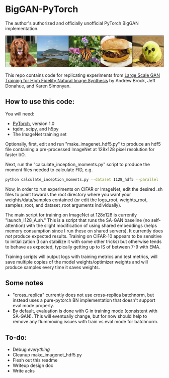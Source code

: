 # BigGAN-PyTorch
The author's authorized and officially unofficial PyTorch BigGAN implementation.

![Dogball? Dogball!](header_image.jpg?raw=true "Header")


This repo contains code for replicating experiments from [Large Scale GAN Training for High Fidelity Natural Image Synthesis](https://arxiv.org/abs/1809.11096) by Andrew Brock, Jeff Donahue, and Karen Simonyan.


## How to use this code:
You will need:

- [PyTorch](https://pytorch.org/), version 1.0
- tqdm, scipy, and h5py
- The ImageNet training set


Optionally, first, edit and run "make_imagenet_hdf5.py" to produce an hdf5 file containing a pre-processed ImageNet at 128x128 pixel resolution for faster I/O.

Next, run the "calculate_inception_moments.py" script to produce the moment files needed to calculate FID, e.g.

```sh
python calculate_inception_moments.py --dataset I128_hdf5 --parallel
```

Now, in order to run experiments on CIFAR or ImageNet, edit the desired .sh files to point towards the root directory where you want your weights/data/samples contained (or edit the logs_root, weights_root, samples_root, and dataset_root arguments individually).

The main script for training on ImageNet at 128x128 is currently "launch_I128_A.sh." This is a script that runs the SA-GAN baseline (no self-attention) with the slight modification of using shared embeddings (helps memory consumption since I run these on shared servers). It currently does *not* produce expected results. Training on CIFAR-10 appears to be sensitive to initialization (I can stabilize it with some other tricks) but otherwise tends to behave as expected, typically getting up to IS of between 7-9 with EMA.

Training scripts will output logs with training metrics and test metrics, will save multiple copies of the model weights/optimizer weights and will produce samples every time it saves weights.

## Some notes
- "cross_replica" currently does not use cross-replica batchnorm, but instead uses a pure-pytorch BN implementation that doesn't support eval mode properly.
- By default, evaluation is done with G in training mode (consistent with SA-GAN). This will eventually change, but for now should help to remove any flummoxing issues with train vs eval mode for batchnorm.


## To-do:
- Debug *everything*
- Cleanup make_imagenet_hdf5.py
- Flesh out this readme
- Writeup design doc
- Write acks 
